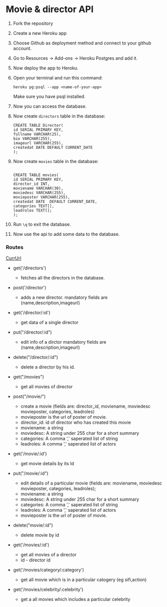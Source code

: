 # Movie & director API

1. Fork the repository
2. Create a new Heroku app
3. Choose Github as deployment method and connect to your
   github account.
5. Go to Resources -> Add-ons -> Heroku Postgres and add it.
6. Now deploy the app to Heroku.
7. Open your terminal and run this command:

   ```
   heroku pg:psql --app <name-of-your-app>
   ```

   Make sure you have psql installed.
8. Now you can access the database.
9. Now create `directors` table in the database:
    ```
    CREATE TABLE Director(
    id SERIAL PRIMARY KEY,
    fullname VARCHAR(25),
    bio VARCHAR(255),
    imageurl VARCHAR(255),
    createdat DATE DEFAULT CURRENT_DATE
    );

    ```

10. Now create `movies` table in the database:
    ```

    CREATE TABLE movies(
    id SERIAL PRIMARY KEY,
    director_id INT,
    moviename VARCHAR(30),
    moviedesc VARCHAR(255),
    movieposter VARCHAR(255),
    createdat DATE  DEFAULT CURRENT_DATE,
    categories TEXT[],
    leadroles TEXT[];
    );
    ```
11. Run `\q` to exit the database.
11. Now use the api to add some data to the database.

### Routes
[CurrUrl](`https://tmdb-node-api.herokuapp.com/`)

* get('/directors')
  
  * fetches all the directors in the database.

* post('/director')

    * adds a new director. mandatory fields are (name,description,imageurl)

* get('/director/:id')
  
    * get data of a single director

* put("/director/:id")

    * edit info of a dirctor mandatory fields are (name,description,imageurl)

*  delete("/director/:id")
    * delete a director by his id.

*  get("/movies") 
    
    * get all movies of director

* post("/movie/")

    * create a movie (fields are:  director_id, moviename, moviedesc movieposter, categories, leadroles)
    * movieposter is the url of poster of movie.
    * director_id: id of director who has created this movie
    * moviename: a string
    * moviedesc: A string under 255 char for a short summary  
    * categories: A comma ',' saperated list of string
    * leadroles: A comma ',' saperated list of actors

*  get('/movie/:id')

    * get movie details by its Id

* put("/movie/:id")

    * edit details of a particular movie (fields are: moviename, moviedesc movieposter, categories, leadroles);
    * moviename: a string
    * moviedesc: A string under 255 char for a short summary  
    * categories: A comma ',' saperated list of string
    * leadroles: A comma ',' saperated list of actors
    * movieposter is the url of poster of movie.

* delete("movie/:id")
    * delete movie by id

* get('/movies/:id')
    * get all movies of a director 
    * id - director id

* get('/movies/category/:category')

    * get all movie which is in a particular catogery (eg sifi,action)


* get('/movies/celebrity/:celebrity')
    
    * get a all movies which includes a particular celebrity
